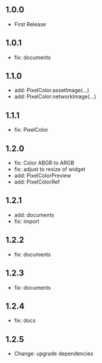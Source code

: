 ## 1.0.0

- First Release

## 1.0.1

- fix: documents

## 1.1.0

- add: PixelColor.assetImage(...)
- add: PixelColor.networkImage(...)

## 1.1.1

- fix: PixelColor

## 1.2.0

- fix: Color ABGR to ARGB
- fix: adjust to resize of widget
- add: PixelColorPreview
- add: PixelColorRef

## 1.2.1

- add: documents
- fix: import

## 1.2.2

- fix: documents

## 1.2.3

- fix: documents

## 1.2.4

- fix: docs

## 1.2.5

- Change: upgrade dependencies
